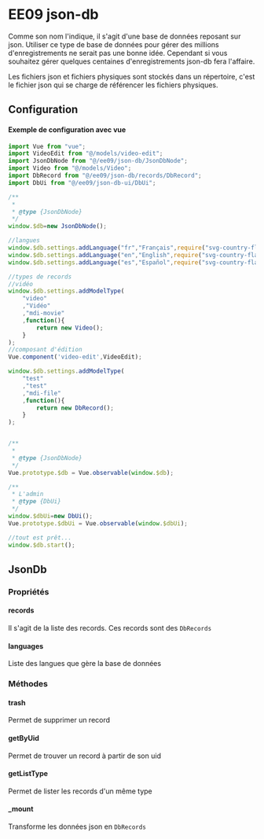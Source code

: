 # EE09 json-db

Comme son nom l'indique, il s'agit d'une base de données reposant sur json.
Utiliser ce type de base de données pour gérer des millions d'enregistrements ne serait pas une bonne idée.
Cependant si vous souhaitez gérer quelques centaines d'enregistrements json-db fera l'affaire.

Les fichiers json et fichiers physiques sont stockés dans un répertoire, c'est le fichier json qui se charge de référencer les fichiers physiques.


## Configuration

#### Exemple de configuration avec vue

```javascript
import Vue from "vue";
import VideoEdit from "@/models/video-edit";
import JsonDbNode from "@/ee09/json-db/JsonDbNode";
import Video from "@/models/Video";
import DbRecord from "@/ee09/json-db/records/DbRecord";
import DbUi from "@/ee09/json-db-ui/DbUi";

/**
 *
 * @type {JsonDbNode}
 */
window.$db=new JsonDbNode();

//langues
window.$db.settings.addLanguage("fr","Français",require("svg-country-flags/svg/fr.svg"));
window.$db.settings.addLanguage("en","English",require("svg-country-flags/svg/gb.svg"));
window.$db.settings.addLanguage("es","Español",require("svg-country-flags/svg/es.svg"));

//types de records
//vidéo
window.$db.settings.addModelType(
    "video"
    ,"Vidéo"
    ,"mdi-movie"
    ,function(){
        return new Video();
    }
);
//composant d'édition
Vue.component('video-edit',VideoEdit);

window.$db.settings.addModelType(
    "test"
    ,"test"
    ,"mdi-file"
    ,function(){
        return new DbRecord();
    }
);


/**
 *
 * @type {JsonDbNode}
 */
Vue.prototype.$db = Vue.observable(window.$db);

/**
 * L'admin
 * @type {DbUi}
 */
window.$dbUi=new DbUi();
Vue.prototype.$dbUi = Vue.observable(window.$dbUi);

//tout est prêt...
window.$db.start();

```

## JsonDb

### Propriétés

#### records
Il s'agit de la liste des records. Ces records sont des `DbRecords`

#### languages
Liste des langues que gère la base de données


### Méthodes

#### trash
Permet de supprimer un record

#### getByUid
Permet de trouver un record à partir de son uid

#### getListType
Permet de lister les records d'un même type


#### _mount
Transforme les données json en `DbRecords` 